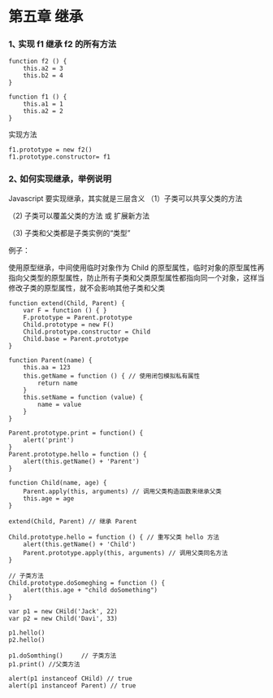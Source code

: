 # 第五章 继承

### 1､ 实现 f1 继承 f2 的所有方法

```
function f2 () {
	this.a2 = 3
	this.b2 = 4
}

function f1 () {
	this.a1 = 1
	this.a2 = 2
}

```

实现方法

```
f1.prototype = new f2()
f1.prototype.constructor= f1
```

### 2､ 如何实现继承，举例说明

Javascript 要实现继承，其实就是三层含义
（1）子类可以共享父类的方法

（2) 子类可以覆盖父类的方法 或 扩展新方法

（3) 子类和父类都是子类实例的“类型”

例子：
	
使用原型继承，中间使用临时对象作为 Child 的原型属性，临时对象的原型属性再指向父类型的原型属性，防止所有子类和父类原型属性都指向同一个对象，这样当修改子类的原型属性，就不会影响其他子类和父类
	

```
function extend(Child, Parent) {
	var F = function () { }
	F.prototype = Parent.prototype
	Child.prototype = new F()
	Child.prototype.constructor = Child
	Child.base = Parent.prototype
}
```

```
function Parent(name) {
	this.aa = 123
	this.getName = function () { // 使用闭包模拟私有属性
		return name
	}
	this.setName = function (value) {
		name = value
	}
}

Parent.prototype.print = function() {
	alert('print')
}
Parent.prototype.hello = function () {
	alert(this.getName() + 'Parent')
}

function Child(name, age) {
	Parent.apply(this, arguments) // 调用父类构造函数来继承父类
	this.age = age
}

extend(Child, Parent) // 继承 Parent

Child.prototype.hello = function () { // 重写父类 hello 方法
	alert(this.getName() + 'Child')
	Parent.prototype.apply(this, arguments) // 调用父类同名方法
}

// 子类方法
Child.prototype.doSomeghing = function () {
	alert(this.age + "child doSomething")
}

var p1 = new CHild('Jack', 22)
var p2 = new Child('Davi', 33)

p1.hello()
p2.hello()

p1.doSomthing() 	// 子类方法
p1.print() //父类方法

alert(p1 instanceof CHild) // true
alert(p1 instanceof Parent) // true


```
